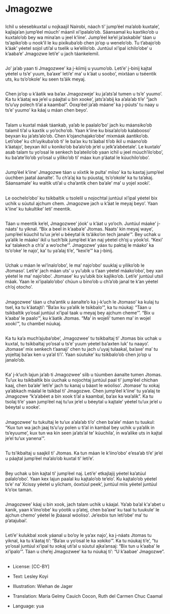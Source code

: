 # Jmagozwe

##
Ichil u séesebkuxtal u nojkaajil Nairobi, náach ti’ jump’éel ma’alob kuxtale’, kajlaja’an jump’éel múuch’ máanil xi’ipalalo’ob. Sáansamal ku kaxtiko’ob u kuxtalo’ob bey wa mina’an u jeel k’iine’. Jump’éel ke’el ja’askabile’ táan u ts’apiko’ob u nook’il le ku pixikuba’ob chen jo’op u wenelo’ob. Tu t’abajo’ob k’áak’ yéetel sojol uti’al u tselik u ke’elilo’ob. Juntúul xi’ipal ichilo’obe’ u k’aaba’e’ Jmagozwe leti’e’ u jach táankelemil.

##
Jo’ ja’ab yaan ti Jmagozwee’ ka j-kíimij u yuumo’ob. Leti’e’ j-binij kajtal yéetel u ts’e’ yuum, ba’axe’ leti’e’ ma’ u k’áat u soobo’, mixtáan u tséentik uts, ku ts’o’okole’ ku seen ts’áik meyaj.

##
Chen jo’op u k’áatik wa ba’ax Jmagozweje’ ku ja’ats’al tumen u ts’e’ yuumo’. Ka tu k’áataj wa je’el u páajtal u bin xooke’, jats’a’abij ka a’ala’ab ti’e’ “jach ts’u’uy polech ti’al a kaambal”. Óoxp’éel ja’ab máane’ ka j-púuts’ tu naay u ts’e’ yuumo’ ka káaj u máan chen beyo’.

##
Talam u kuxtal máak táankab, ya’ab le paalalo’bo’ jach ku máansiko’ob talamil ti’al u kaxtik u yo’ocho’ob. Yaan k’iine ku bisa’alo’ob kalabooso’ beyxan ku ja’ats’alo’ob. Chen k’ojanchajako’obe’ mixmáak áantiko’ob. Leti’obe’ ku ch’uyikuba’ob ti’ le ba’ax ku ts’áabal ti’ob ikil u máano’ob k’áatajo’, beyxan ikil u koniko’ob ba’alo’ob je’el u jelk’a’abéetale’. Le kuxtalo’ asab talam tu yo’osal le senkech ba’ateilo’ob yaan ichil u jeel múuch’ilo’obo’, ku ba’ate’ilo’ob yo’osal u yiliko’ob ti’ máax kun p’áatal le kúuchilo’obo’.

##
Jump’éel k’iine’ Jmagozwe táan u xíixtik le pulta’ míiso’ ka tu kaxtaj jump’éel úuchben jaatal áanalte’. Tu ch’a’aj ka tu púustaj, ts’o’okole’ ka tu ta’akaj. Sáansamale’ ku waltik uti’al u cha’antik chen ba’ale’ ma’ u yojel xooki’.

##
Le oochelo’obo’ ku tsikbaltik u tsolelil u nojochtal juntúul xi’ipal yéetel bix uchik u súutul ajchum chem. Jmagozwe jach u k’áat le meyaj beyo’. Yaan k’iine’ ku tukultike’ leti’ meentik.

##
Táan u meentik ke’el, Jmagozwee’ jóok’ u k’áat u yo’och. Juntúul máake’ j-náats’ tu yiknal. “Bix a beel in k’aaba’e’ Jtomas. Naats’ kin meyaj waye’, jump’éel kúuchil tu’ux je’el u béeytal ik ts’áiko’on tech janale’”. Bey uchak u ya’alik le máako’ ikil u tuch’bik jump’éel k’an naj yéetel ch’oj u yóok’ol. “Kexi’ ka’ talakech a ch’a’ a wo’oche’”. Jmagozwe’ yáax tu paktaj le máako’ ka ts’o’oke’ le najo’, ka’ tu ya’alaj ti’e’, “kexi’e’” ka j-binij.

##
Uchak u máan le wi’inalo’obo’, le ma’ najo’obo’ suuklaj u yiliko’ob le Jtomaso’. Leti’e’ jach máan uts’ u yu’ubik u t’aan yéetel máako’obo’, bey xan yéetel le ma’ najo’obo’. Jtomase’ ku yu’ubik bix kajliko’ob. Leti’e’ juntúul utsil máak. Yaan le xi’ipalalo’obo’ chúun u bino’ob u ch’a’ob janal te k’an yéetel ch’oj otocho’.

##
Jmagozwee’ táan u cha’antik u áanalte’o ka j-k’uch le Jtomaso’ ka kulaj tu tsel, ka tu k’áatajti’: “Ba’ax ku ya’alik le tsikbalo’”, ka tu núukaj: “Táan u tsikbaltik yo’osal juntúul xí’ipal taak u meyaj bey ajchum cheme’”. “Bix u k’aaba’ le paalo’”, ku k’áatik Jtomas. “Ma’ in wojeli’ tumen ma’ in wojel xooki’”, tu chambel núukaj.

##
Ka tu ka’a much’ajuba’obe’, Jmagozwee’ tu tsikbaltaj ti’ Jtomas bix uchak u kuxtal, tu tsikbaltaj yo’osal u ts’e’ yuum yéetel ba’axten luk’ tu naayo’. Jtomase’ mix senkech t’aanaji’ chen tu jach u’uyaj tulaakal, ba’axe’ ma’ tu yojeltaj ba’ax ken u ya’al ti’i’. Yaan súutuke’ ku tsikbalo’ob chen jo’op u janalo’ob.

##
Ka’ j-k’uch lajun ja’ab ti Jmagozwee’ síib u túumben áanalte tumen Jtomas. Tu’ux ku tsikbaltik bix úuchak u nojochtaj juntúul paal ti’ jump’éel chichan kaaj, chen ba’ale’ leti’e’ jach tu kanaj u báaxt le wóoliso’. Jtomase’ tu xokaj ya’abkach máalal le tsikbal ti’ Jmagozwe. Chen jump’éel k’iine’ tu ya’alaj te Jmagozwe “k’a’abéet a bin xook ti’al a kaambal, ba’ax ka wa’alik”. Ka tu tsolaj ti’e’ yaan jump’éel naj tu’ux je’el u béeytal u kajtale’ yéetel tu’ux je’el u béeytal u xooke’.

##
Jmagozwee’ tu tukultaj le tu’ux a’ala’ab ti’o’ chen ba’ale’ máan tu tuukul: “Kux tun wa jach jaaj ts’u’uy polen u ti’al in kambal bey uchik u ya’alik in ts’eyuume’, kux tun wa kin seen ja’ats’al te’ kúuchila’, in wa’alike uts in kajtal je’el tu’ux yanena’”.

##
Tu ts’ikbaltaj u saajkil ti’ Jtomas. Ka tun máan le k’iino’obo’ e’esa’ab ti’e’ je’el u páajtal jump’éel ma’alo’ob kuxtal ti’ leti’e’.

##
Bey uchak u bin kajtal ti’ jump’éel naj. Leti’e’ etkajlajij yéetel ka’atúul palalo’obo’. Yaan kex lajun paalal ku kajtalo’ob te’elo’. Ku kajtalo’ob yéetel ts’e’ na’ Xcissy yéetel u yíicham, óoxtúul peek’, juntúul miis yéetel juntúul k’o’ox taman.

##
Jmagozwee’ káaj u bin xook, jach talam uchik u káajal. Ya’ab ba’al k'a'abet u kanik, yaan k’iino’obe’ ku yóotik u p’atej, chen ba’axe’ ku taal tu tuukule’ le ajchun chemo’ yéetel le jbáaxal wóoliso’. Je’exbix tun leti’obe’ ma’ tu p’atajubai’.

##
Leti’e’ kulukbal xook yáanal u bo’oy le ya’ax najo’, ka j-náats Jtomas tu yiknal, ka tu k’áataj ti’: “Ba’ax u yo’osal le ka xokiko’”. Ka tu núukaj ti’e’, “tu yo’osal juntúul xi’ipal tu xokaj uti’al u súutul ajka’ansaj: “Bix tun u k’aaba’ le xi’ipalo’”. Táan u che’ej Jmagozwee’ ka tu núukaj ti’: “U k’aabae’ Jmagozwe”.

##
* License: [CC-BY]
* Text: Lesley Koyi
* Illustration: Wiehan de Jager
* Translation: María Gelmy Cauich Cocon, Ruth del Carmen Chuc Caamal

* Language: yua

